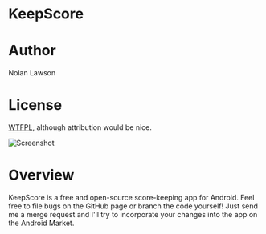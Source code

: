 KeepScore
=========

Author
======
Nolan Lawson

License
=======
[WTFPL][1], although attribution would be nice.

![Screenshot][2]

Overview
========
KeepScore is a free and open-source score-keeping app for Android.  Feel free to file bugs on the GitHub page or branch the code yourself!  Just send me a merge request and I'll try to incorporate your changes into the app on the Android Market.

[1]: http://sam.zoy.org/wtfpl/
[2]: http://nolanwlawson.files.wordpress.com/2011/04/keep_score_6.png
